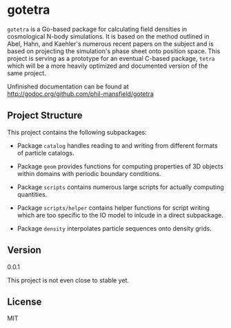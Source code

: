 gotetra
=======

`gotetra` is a Go-based package for calculating field densities in cosmological
N-body simulations. It is based on the method outlined in Abel, Hahn, and
Kaehler's numerous recent papers on the subject and is based on projecting the
simulation's phase sheet onto position space. This project is serving as a
prototype for an eventual C-based package, `tetra` which will be a more heavily
optimized and documented version of the same project.

Unfinished documentation can be found at 
http://godoc.org/github.com/phil-mansfield/gotetra

Project Structure
-----------------

 This project contains the following subpackages:

- Package `catalog` handles reading to and writing from different formats of
particle catalogs.

- Package `geom` provides functions for computing properties of 3D objects
within domains with periodic boundary conditions.

- Package `scripts` contains numerous large scripts for actually computing
quantities.

- Package `scripts/helper` contains helper functions for script writing which
are too specific to the IO model to inlcude in a direct subpackage.

- Package `density` interpolates particle sequences onto density grids.

Version
-------

0.0.1

This project is not even close to stable yet.

License
----

MIT